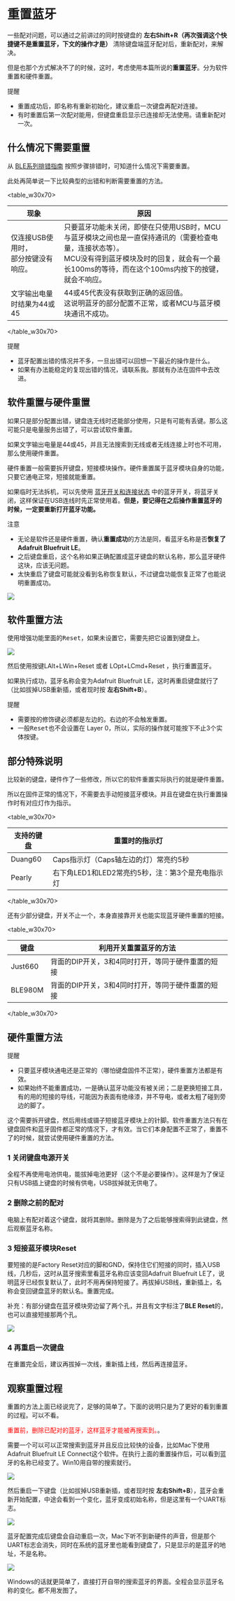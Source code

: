# 重置蓝牙
一些配对问题，可以通过之前讲过的同时按键盘的 **左右Shift+R（再次强调这个快捷键不是重置蓝牙，下文的操作才是）** 清除键盘端蓝牙配对后，重新配对，来解决。

但是也那个方式解决不了的时候，这时，考虑使用本篇所说的**重置蓝牙**。分为软件重置和硬件重置。

<html><div class="hint">
<subtitle>提醒</subtitle>
<ul><li>重置成功后，即名称有重新初始化，建议重启一次键盘再配对连接。</li>
<li>有时重置后第一次配对能用，但键盘重启显示已连接却无法使用。请重新配对一次。</li><ul>
</div></html>


## 什么情况下需要重置
从 [BLE系列排错指南](ble-series/troubleshooting) 按照步骤排错时，可知道什么情况下需要重置。

此处再简单说一下比较典型的出错和判断需要重置的方法。

<table_w30x70>

| 现象 | 原因 |
| --- | --- |
| 仅连接USB使用时，<br>部分按键没有响应。 | 只要蓝牙功能未关闭，即使在只使用USB时，MCU与蓝牙模块之间也是一直保持通讯的（需要检查电量，连接状态等）。<br>MCU没有得到蓝牙模块及时的回复，就会有一个最长100ms的等待，而在这个100ms内按下的按键，就会不响应。 |
| 文字输出电量时结果为44或45 | 44或45代表没有获取到正确的返回值。<br>这说明蓝牙的部分配置不正常，或者MCU与蓝牙模块通讯不成功。 |

</table_w30x70>

<div class="hint">
<subtitle>提醒</subtitle>

  - 蓝牙配置出错的情况并不多，一旦出错可以回想一下最近的操作是什么。
  - 如果有办法能稳定的复现出错的情况，请联系我。那就有办法在固件中去改进。</li>
</div>

## 软件重置与硬件重置
如果只是部分配置出错，键盘连无线时还能部分使用，只是有可能有丢键。那么这可能只是电量服务出错了，可以尝试软件重置。

如果文字输出电量是44或45，并且无法搜索到无线或者无线连接上时也不可用，那么使用硬件重置。

硬件重置一般需要拆开键盘，短接模块操作。硬件重置属于蓝牙模块自身的功能，只要它通电正常，短接就能重置。

如果临时无法拆机，可以先使用 [蓝牙开关和连接状态](ble-series/connection-status) 中的蓝牙开关，将蓝牙关闭，这样保证在USB连线时先正常使用着。**但是，要记得在之后操作重置蓝牙的时候，一定要重新打开蓝牙功能。**

<html><div class="attention">
<subtitle>注意</subtitle>
<ul><li>无论是软件还是硬件重置，确认<b>重置成功</b>的方法是同，看蓝牙名称是否<b>恢复了Adafruit Bluefruit LE</b>。</li>
<li>之后键盘重启，这个名称如果正确配置成蓝牙键盘的默认名称，那么蓝牙硬件这块，应该无问题。</li>
<li>太快重启了键盘可能就没看到名称恢复默认，不过键盘功能恢复正常了也能说明重置成功。<ul>
</div></html>

<div style="width: 600px">

![](/assets/reset-ble-08.jpg?600)
</div>


## 软件重置方法
使用增强功能里面的<kbd>Reset</kbd>，如果未设置它，需要先把它设置到键盘上。

![](/assets/reset-ble-01.jpg)

然后使用按键<key>LAlt+LWin+Reset</key> 或者 <key>LOpt+LCmd+Reset</key> ，执行重置蓝牙。

如果执行成功，蓝牙名称会变为Adafruit Bluefruit LE，这时再重启键盘就行了（比如拔掉USB重新插，或者现时按 **左右Shift+B**）。

<html><div class="hint">
<subtitle>提醒</subtitle>
<ul><li>需要按的修饰键必须都是左边的。右边的不会触发重置。</li>
<li>一般<kbd>Reset</kbd>也不会设置在 Layer 0，所以，实际的操作就可能按下不止3个实体按键。</li><ul>
</div></html>


## 部分特殊说明

比较新的键盘，硬件作了一些修改，所以它的软件重置实际执行的就是硬件重置。

所以在固件正常的情况下，不需要去手动短接蓝牙模块。并且在键盘在执行重置操作时有对应灯作为指示。

<table_w30x70>

| 支持的键盘 | 重置时的指示灯 |
| --- | --- | 
| Duang60 | Caps指示灯（Caps轴左边的灯）常亮约5秒 |
| Pearly | 右下角LED1和LED2常亮约5秒，注：第3个是充电指示灯 |

</table_w30x70>

还有少部分键盘，开关不止一个，本身直接靠开关也能实现蓝牙硬件重置的短接。

<table_w30x70>

| 键盘 | 利用开关重置蓝牙的方法 |
| --- | --- | 
| Just660 | 背面的DIP开关，3和4同时打开，等同于硬件重置的短接 |
| BLE980M | 背面的DIP开关，3和4同时打开，等同于硬件重置的短接 |

</table_w30x70>

## 硬件重置方法

<html><div class="hint">
<subtitle>提醒</subtitle>
<ul><li>只要蓝牙模块通电还是正常的（哪怕键盘固件不正常），硬件重置方法都是有效。</li>
<li>如果始终不能重置成功，一是确认蓝牙功能没有被关闭；二是更换短接工具，有的用的短接的导线，可能因为表面有绝缘漆，并不导电，或者太粗了碰到旁边的脚了。</li><ul>
</div></html>

这个需要拆开键盘，然后用线或镊子短接蓝牙模块上的针脚。软件重置方法只有在键盘固件和蓝牙固件都正常的情况下，才有效。当它们本身配置不正常了，重置不了的时候，就尝试使用硬件重置的方法。

### 1 关闭键盘电源开关
全程不再使用电池供电，能拔掉电池更好（这个不是必要操作）。这样是为了保证只有USB插上键盘的时候有供电，USB拔掉就无供电了。

### 2 删除之前的配对
电脑上有配对着这个键盘，就将其删除。删除是为了之后能够搜索得到此键盘，然后观察蓝牙名称。

### 3 短接蓝牙模块Reset
要短接的是Factory Reset对应的脚和GND，保持住它们短接的同时，插入USB线，几秒后，这时从蓝牙搜索里看蓝牙名称应该变回Adafruit Bluefruit LE了，说明蓝牙已经恢复默认了，此时不用再保持短接了。再拔掉USB线，重新插上，名称会变回键盘蓝牙的默认名。重置完成。

补充：有部分键盘在蓝牙模块旁边留了两个孔，并且有文字标注了**BLE Reset**的，也可以直接短接那两个孔。

![](/assets/reset-ble-07.jpg)

### 4 再重启一次键盘
在重置完全后，建议再拔掉一次线，重新插上线，然后再连接蓝牙。


## 观察重置过程
重置的方法上面已经说完了，足够的简单了。下面的说明只是为了更好的看到重置的过程。可以不看。

<html><font color="red">重置前，删除已配对的蓝牙，这样蓝牙才能被再搜索到。</font></html>。

需要一个可以可以正常搜索到蓝牙并且反应比较快的设备，比如Mac下使用Adafruit Bluefruit LE Connect这个软件。在执行上面的重置操作后，可以看到蓝牙的名称已经变了。Win10用自带的搜索就行。

<div style="width: 600px">

![](/assets/reset-ble-02.png?600)
</div>

然后重启一下键盘（比如拔掉USB重新插，或者现时按 **左右Shift+B**），蓝牙会重新开始配置，中途会看到一个变化，蓝牙变成初始名称，但是这里有一个UART标志。

<div style="width: 400px">

![](/assets/reset-ble-03.png?400)
</div>

蓝牙配置完成后键盘会自动重启一次，Mac下听不到新硬件的声音，但是那个UART标志会消失，同时在系统的蓝牙里也能看到键盘了，只是显示的是蓝牙的地址，不是名称。

<div style="width: 600px">

![](/assets/reset-ble-04.png?600)
</div>

Windows的话就更简单了，直接打开自带的搜索蓝牙的界面。全程会显示蓝牙名称的变化。都不用发图了。
